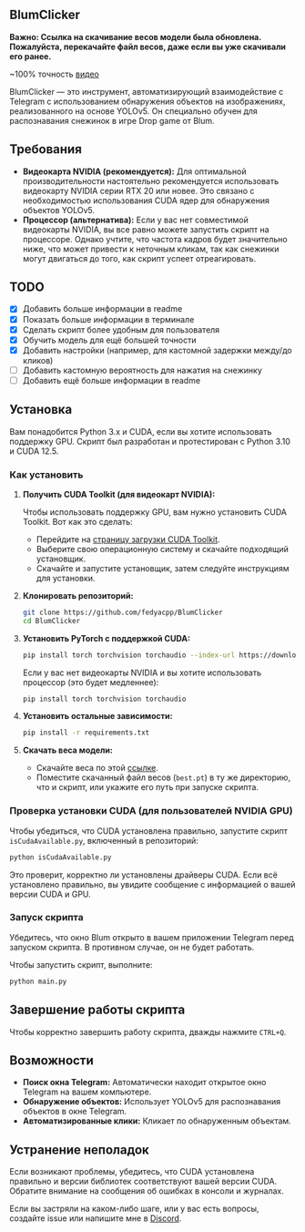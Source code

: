 ## BlumClicker

**Важно: Ссылка на скачивание весов модели была обновлена. Пожалуйста, перекачайте файл весов, даже если вы уже скачивали его ранее.**

~100% точность [видео](https://photos.app.goo.gl/TYiW38Hc1g3Qqbnu5)

BlumClicker — это инструмент, автоматизирующий взаимодействие с Telegram с использованием обнаружения объектов на изображениях, реализованного на основе YOLOv5. Он специально обучен для распознавания снежинок в игре Drop game от Blum.

## Требования

* **Видеокарта NVIDIA (рекомендуется):** Для оптимальной производительности настоятельно рекомендуется использовать видеокарту NVIDIA серии RTX 20 или новее. Это связано с необходимостью использования CUDA ядер для обнаружения объектов YOLOv5.
* **Процессор (альтернатива):** Если у вас нет совместимой видеокарты NVIDIA, вы все равно можете запустить скрипт на процессоре. Однако учтите, что частота кадров будет значительно ниже, что может привести к неточным кликам, так как снежинки могут двигаться до того, как скрипт успеет отреагировать.

## TODO

- [x] Добавить больше информации в readme
- [x] Показать больше информации в терминале
- [x] Сделать скрипт более удобным для пользователя
- [x] Обучить модель для ещё большей точности
- [x] Добавить настройки (например, для кастомной задержки между/до кликов)
- [ ] Добавить кастомную вероятность для нажатия на снежинку
- [ ] Добавить ещё больше информации в readme

## Установка

Вам понадобится Python 3.x и CUDA, если вы хотите использовать поддержку GPU. Скрипт был разработан и протестирован с Python 3.10 и CUDA 12.5.

### Как установить

1. **Получить CUDA Toolkit (для видеокарт NVIDIA):**

   Чтобы использовать поддержку GPU, вам нужно установить CUDA Toolkit. Вот как это сделать:

   - Перейдите на [страницу загрузки CUDA Toolkit](https://developer.nvidia.com/cuda-downloads).
   - Выберите свою операционную систему и скачайте подходящий установщик.
   - Скачайте и запустите установщик, затем следуйте инструкциям для установки.

2. **Клонировать репозиторий:**
   ```bash
   git clone https://github.com/fedyacpp/BlumClicker
   cd BlumClicker
   ```

3. **Установить PyTorch с поддержкой CUDA:**
   ```bash
   pip install torch torchvision torchaudio --index-url https://download.pytorch.org/whl/cu121
   ```

   Если у вас нет видеокарты NVIDIA и вы хотите использовать процессор (это будет медленнее):
   ```bash
   pip install torch torchvision torchaudio
   ```

4. **Установить остальные зависимости:**
   ```bash
   pip install -r requirements.txt
   ```

5. **Скачать веса модели:**
   - Скачайте веса по этой [ссылке](https://drive.google.com/file/d/1lUTl4GulseoWs_vhPnYp0qkIYaumKMNg/view?usp=sharing).
   - Поместите скачанный файл весов (`best.pt`) в ту же директорию, что и скрипт, или укажите его путь при запуске скрипта.

### Проверка установки CUDA (для пользователей NVIDIA GPU)

Чтобы убедиться, что CUDA установлена правильно, запустите скрипт `isCudaAvailable.py`, включенный в репозиторий:

```bash
python isCudaAvailable.py
```

Это проверит, корректно ли установлены драйверы CUDA. Если всё установлено правильно, вы увидите сообщение с информацией о вашей версии CUDA и GPU.

### Запуск скрипта

Убедитесь, что окно Blum открыто в вашем приложении Telegram перед запуском скрипта. В противном случае, он не будет работать.

Чтобы запустить скрипт, выполните:
```bash
python main.py
```

## Завершение работы скрипта

Чтобы корректно завершить работу скрипта, дважды нажмите `CTRL+Q`.

## Возможности

- **Поиск окна Telegram:** Автоматически находит открытое окно Telegram на вашем компьютере.
- **Обнаружение объектов:** Использует YOLOv5 для распознавания объектов в окне Telegram.
- **Автоматизированные клики:** Кликает по обнаруженным объектам.

## Устранение неполадок

Если возникают проблемы, убедитесь, что CUDA установлена правильно и версии библиотек соответствуют вашей версии CUDA. Обратите внимание на сообщения об ошибках в консоли и журналах.

Если вы застряли на каком-либо шаге, или у вас есть вопросы, создайте issue или напишите мне в [Discord](https://discord.com/users/fedyacpp).
